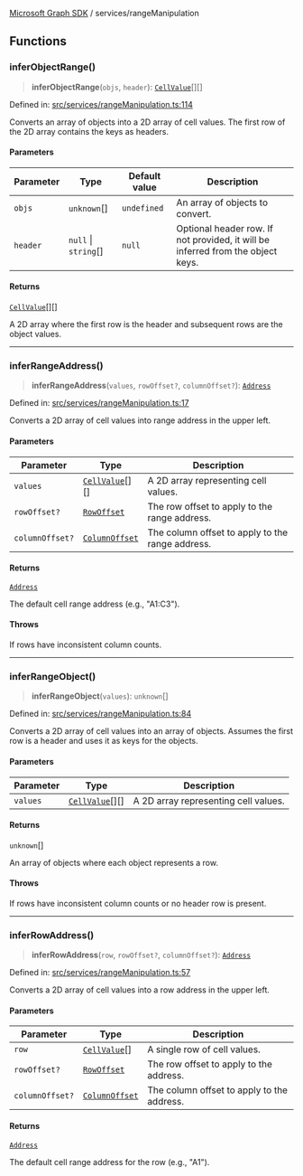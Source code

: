 [Microsoft Graph SDK](../README.md) / services/rangeManipulation

## Functions

### inferObjectRange()

> **inferObjectRange**(`objs`, `header`): [`CellValue`](../CellValue.md#cellvalue)[][]

Defined in: [src/services/rangeManipulation.ts:114](https://github.com/Future-Secure-AI/microsoft-graph/blob/main/src/services/rangeManipulation.ts#L114)

Converts an array of objects into a 2D array of cell values.
The first row of the 2D array contains the keys as headers.

#### Parameters

| Parameter | Type | Default value | Description |
| ------ | ------ | ------ | ------ |
| `objs` | `unknown`[] | `undefined` | An array of objects to convert. |
| `header` | `null` \| `string`[] | `null` | Optional header row. If not provided, it will be inferred from the object keys. |

#### Returns

[`CellValue`](../CellValue.md#cellvalue)[][]

A 2D array where the first row is the header and subsequent rows are the object values.

***

### inferRangeAddress()

> **inferRangeAddress**(`values`, `rowOffset?`, `columnOffset?`): [`Address`](../Address.md#address)

Defined in: [src/services/rangeManipulation.ts:17](https://github.com/Future-Secure-AI/microsoft-graph/blob/main/src/services/rangeManipulation.ts#L17)

Converts a 2D array of cell values into range address in the upper left.

#### Parameters

| Parameter | Type | Description |
| ------ | ------ | ------ |
| `values` | [`CellValue`](../CellValue.md#cellvalue)[][] | A 2D array representing cell values. |
| `rowOffset?` | [`RowOffset`](../models/RowOffset.md#rowoffset) | The row offset to apply to the range address. |
| `columnOffset?` | [`ColumnOffset`](../models/ColumnOffset.md#columnoffset) | The column offset to apply to the range address. |

#### Returns

[`Address`](../Address.md#address)

The default cell range address (e.g., "A1:C3").

#### Throws

If rows have inconsistent column counts.

***

### inferRangeObject()

> **inferRangeObject**(`values`): `unknown`[]

Defined in: [src/services/rangeManipulation.ts:84](https://github.com/Future-Secure-AI/microsoft-graph/blob/main/src/services/rangeManipulation.ts#L84)

Converts a 2D array of cell values into an array of objects.
Assumes the first row is a header and uses it as keys for the objects.

#### Parameters

| Parameter | Type | Description |
| ------ | ------ | ------ |
| `values` | [`CellValue`](../CellValue.md#cellvalue)[][] | A 2D array representing cell values. |

#### Returns

`unknown`[]

An array of objects where each object represents a row.

#### Throws

If rows have inconsistent column counts or no header row is present.

***

### inferRowAddress()

> **inferRowAddress**(`row`, `rowOffset?`, `columnOffset?`): [`Address`](../Address.md#address)

Defined in: [src/services/rangeManipulation.ts:57](https://github.com/Future-Secure-AI/microsoft-graph/blob/main/src/services/rangeManipulation.ts#L57)

Converts a 2D array of cell values into a row address in the upper left.

#### Parameters

| Parameter | Type | Description |
| ------ | ------ | ------ |
| `row` | [`CellValue`](../CellValue.md#cellvalue)[] | A single row of cell values. |
| `rowOffset?` | [`RowOffset`](../models/RowOffset.md#rowoffset) | The row offset to apply to the address. |
| `columnOffset?` | [`ColumnOffset`](../models/ColumnOffset.md#columnoffset) | The column offset to apply to the address. |

#### Returns

[`Address`](../Address.md#address)

The default cell range address for the row (e.g., "A1").
